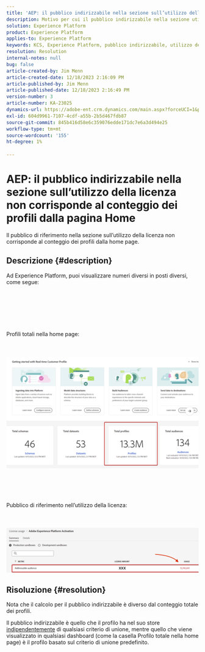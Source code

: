 ```yaml
---
title: 'AEP: il pubblico indirizzabile nella sezione sull’utilizzo della licenza non corrisponde al conteggio dei profili dalla pagina Home'
description: Motivo per cui il pubblico indirizzabile nella sezione utilizzo licenze non corrisponde al conteggio dei profili dalla home page
solution: Experience Platform
product: Experience Platform
applies-to: Experience Platform
keywords: KCS, Experience Platform, pubblico indirizzabile, utilizzo della licenza, diritti, conteggio profili
resolution: Resolution
internal-notes: null
bug: false
article-created-by: Jim Menn
article-created-date: 12/18/2023 2:16:09 PM
article-published-by: Jim Menn
article-published-date: 12/18/2023 2:16:49 PM
version-number: 3
article-number: KA-23025
dynamics-url: https://adobe-ent.crm.dynamics.com/main.aspx?forceUCI=1&pagetype=entityrecord&etn=knowledgearticle&id=14baa5f8-af9d-ee11-be37-6045bd006268
exl-id: 604d9961-7107-4cdf-a55b-2b5d467fdb87
source-git-commit: 845b416d58e6c359076edde171dc7e6a3d494e25
workflow-type: tm+mt
source-wordcount: '155'
ht-degree: 1%

---
```


# AEP: il pubblico indirizzabile nella sezione sull’utilizzo della licenza non corrisponde al conteggio dei profili dalla pagina Home


Il pubblico di riferimento nella sezione sull’utilizzo della licenza non corrisponde al conteggio dei profili dalla home page.

## Descrizione {#description}

Ad Experience Platform, puoi visualizzare numeri diversi in posti diversi, come segue:<br><br> <br><br> <br><br> <br><br>Profili totali nella home page:<br><br> <br><br>![](assets/___15baa5f8-af9d-ee11-be37-6045bd006268___.png)<br><br> <br><br> <br><br>Pubblico di riferimento nell’utilizzo della licenza:<br><br> <br><br>![](assets/___17baa5f8-af9d-ee11-be37-6045bd006268___.png)

## Risoluzione {#resolution}


Nota che il calcolo per il pubblico indirizzabile è diverso dal conteggio totale dei profili.

Il pubblico indirizzabile è quello che il profilo ha nel suo store <u>indipendentemente</u> di qualsiasi criterio di unione, mentre quello che viene visualizzato in qualsiasi dashboard (come la casella Profilo totale nella home page) è il profilo basato sul criterio di unione predefinito.
